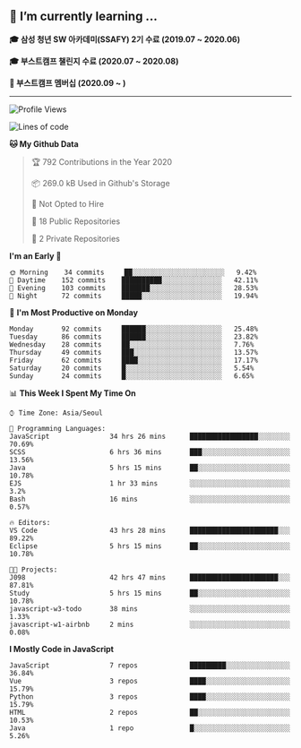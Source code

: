 ## 🌱 I’m currently learning ...

**🎓 삼성 청년 SW 아카데미(SSAFY) 2기 수료 (2019.07 ~ 2020.06)**

**🎓 부스트캠프 챌린지 수료 (2020.07 ~ 2020.08)**

**🏃  부스트캠프 멤버십 (2020.09 ~ )**
 
-----

<!--START_SECTION:waka-->
![Profile Views](http://img.shields.io/badge/Profile%20Views-14-blue)

![Lines of code](https://img.shields.io/badge/From%20Hello%20World%20I%27ve%20Written-34.5%20million%20lines%20of%20code-blue)

**🐱 My Github Data** 

> 🏆 792 Contributions in the Year 2020
 > 
> 📦 269.0 kB Used in Github's Storage 
 > 
> 🚫 Not Opted to Hire
 > 
> 📜 18 Public Repositories
 > 
> 🔑 2 Private Repositories 

**I'm an Early 🐤** 

```text
🌞 Morning    34 commits     ██░░░░░░░░░░░░░░░░░░░░░░░   9.42% 
🌆 Daytime    152 commits    ██████████░░░░░░░░░░░░░░░   42.11% 
🌃 Evening    103 commits    ███████░░░░░░░░░░░░░░░░░░   28.53% 
🌙 Night      72 commits     █████░░░░░░░░░░░░░░░░░░░░   19.94%

```
📅 **I'm Most Productive on Monday** 

```text
Monday       92 commits     ██████░░░░░░░░░░░░░░░░░░░   25.48% 
Tuesday      86 commits     ██████░░░░░░░░░░░░░░░░░░░   23.82% 
Wednesday    28 commits     ██░░░░░░░░░░░░░░░░░░░░░░░   7.76% 
Thursday     49 commits     ███░░░░░░░░░░░░░░░░░░░░░░   13.57% 
Friday       62 commits     ████░░░░░░░░░░░░░░░░░░░░░   17.17% 
Saturday     20 commits     █░░░░░░░░░░░░░░░░░░░░░░░░   5.54% 
Sunday       24 commits     █░░░░░░░░░░░░░░░░░░░░░░░░   6.65%

```


📊 **This Week I Spent My Time On** 

```text
⌚︎ Time Zone: Asia/Seoul

💬 Programming Languages: 
JavaScript               34 hrs 26 mins      █████████████████░░░░░░░░   70.69% 
SCSS                     6 hrs 36 mins       ███░░░░░░░░░░░░░░░░░░░░░░   13.56% 
Java                     5 hrs 15 mins       ██░░░░░░░░░░░░░░░░░░░░░░░   10.78% 
EJS                      1 hr 33 mins        ░░░░░░░░░░░░░░░░░░░░░░░░░   3.2% 
Bash                     16 mins             ░░░░░░░░░░░░░░░░░░░░░░░░░   0.57%

🔥 Editors: 
VS Code                  43 hrs 28 mins      ██████████████████████░░░   89.22% 
Eclipse                  5 hrs 15 mins       ██░░░░░░░░░░░░░░░░░░░░░░░   10.78%

🐱‍💻 Projects: 
J098                     42 hrs 47 mins      ██████████████████████░░░   87.81% 
Study                    5 hrs 15 mins       ██░░░░░░░░░░░░░░░░░░░░░░░   10.78% 
javascript-w3-todo       38 mins             ░░░░░░░░░░░░░░░░░░░░░░░░░   1.33% 
javascript-w1-airbnb     2 mins              ░░░░░░░░░░░░░░░░░░░░░░░░░   0.08%

```

**I Mostly Code in JavaScript** 

```text
JavaScript               7 repos             █████████░░░░░░░░░░░░░░░░   36.84% 
Vue                      3 repos             ████░░░░░░░░░░░░░░░░░░░░░   15.79% 
Python                   3 repos             ████░░░░░░░░░░░░░░░░░░░░░   15.79% 
HTML                     2 repos             ██░░░░░░░░░░░░░░░░░░░░░░░   10.53% 
Java                     1 repo              █░░░░░░░░░░░░░░░░░░░░░░░░   5.26%

```



<!--END_SECTION:waka-->
